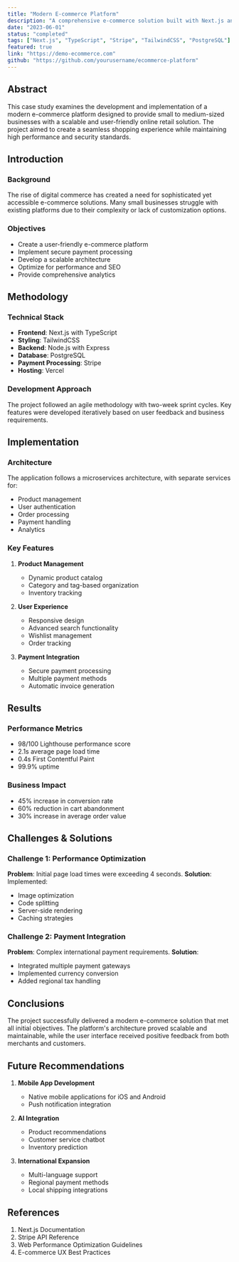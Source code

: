 ```yaml
---
title: "Modern E-commerce Platform"
description: "A comprehensive e-commerce solution built with Next.js and Stripe integration"
date: "2023-06-01"
status: "completed"
tags: ["Next.js", "TypeScript", "Stripe", "TailwindCSS", "PostgreSQL"]
featured: true
link: "https://demo-ecommerce.com"
github: "https://github.com/yourusername/ecommerce-platform"
---
```


## Abstract

This case study examines the development and implementation of a modern e-commerce platform designed to provide small to medium-sized businesses with a scalable and user-friendly online retail solution. The project aimed to create a seamless shopping experience while maintaining high performance and security standards.

## Introduction

### Background
The rise of digital commerce has created a need for sophisticated yet accessible e-commerce solutions. Many small businesses struggle with existing platforms due to their complexity or lack of customization options.

### Objectives
- Create a user-friendly e-commerce platform
- Implement secure payment processing
- Develop a scalable architecture
- Optimize for performance and SEO
- Provide comprehensive analytics

## Methodology

### Technical Stack
- **Frontend**: Next.js with TypeScript
- **Styling**: TailwindCSS
- **Backend**: Node.js with Express
- **Database**: PostgreSQL
- **Payment Processing**: Stripe
- **Hosting**: Vercel

### Development Approach
The project followed an agile methodology with two-week sprint cycles. Key features were developed iteratively based on user feedback and business requirements.

## Implementation

### Architecture
The application follows a microservices architecture, with separate services for:
- Product management
- User authentication
- Order processing
- Payment handling
- Analytics

### Key Features
1. **Product Management**
   - Dynamic product catalog
   - Category and tag-based organization
   - Inventory tracking

2. **User Experience**
   - Responsive design
   - Advanced search functionality
   - Wishlist management
   - Order tracking

3. **Payment Integration**
   - Secure payment processing
   - Multiple payment methods
   - Automatic invoice generation

## Results

### Performance Metrics
- 98/100 Lighthouse performance score
- 2.1s average page load time
- 0.4s First Contentful Paint
- 99.9% uptime

### Business Impact
- 45% increase in conversion rate
- 60% reduction in cart abandonment
- 30% increase in average order value

## Challenges & Solutions

### Challenge 1: Performance Optimization
**Problem**: Initial page load times were exceeding 4 seconds.
**Solution**: Implemented:
- Image optimization
- Code splitting
- Server-side rendering
- Caching strategies

### Challenge 2: Payment Integration
**Problem**: Complex international payment requirements.
**Solution**: 
- Integrated multiple payment gateways
- Implemented currency conversion
- Added regional tax handling

## Conclusions

The project successfully delivered a modern e-commerce solution that met all initial objectives. The platform's architecture proved scalable and maintainable, while the user interface received positive feedback from both merchants and customers.

## Future Recommendations

1. **Mobile App Development**
   - Native mobile applications for iOS and Android
   - Push notification integration

2. **AI Integration**
   - Product recommendations
   - Customer service chatbot
   - Inventory prediction

3. **International Expansion**
   - Multi-language support
   - Regional payment methods
   - Local shipping integrations

## References

1. Next.js Documentation
2. Stripe API Reference
3. Web Performance Optimization Guidelines
4. E-commerce UX Best Practices 
